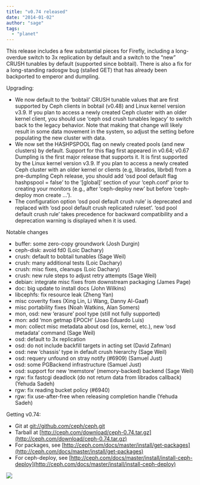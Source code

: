 ```yaml
---
title: "v0.74 released"
date: "2014-01-02"
author: "sage"
tags: 
  - "planet"
---
```


This release includes a few substantial pieces for Firefly, including a long-overdue switch to 3x replication by default and a switch to the “new” CRUSH tunables by default (supported since bobtail). There is also a fix for a long-standing radosgw bug (stalled GET) that has already been backported to emperor and dumpling.

Upgrading:

- We now default to the ‘bobtail’ CRUSH tunable values that are first supported by Ceph clients in bobtail (v0.48) and Linux kernel version v3.9. If you plan to access a newly created Ceph cluster with an older kernel client, you should use ‘ceph osd crush tunables legacy’ to switch back to the legacy behavior. Note that making that change will likely result in some data movement in the system, so adjust the setting before populating the new cluster with data.
- We now set the HASHPSPOOL flag on newly created pools (and new clusters) by default. Support for this flag first appeared in v0.64; v0.67 Dumpling is the first major release that supports it. It is first supported by the Linux kernel version v3.9. If you plan to access a newly created Ceph cluster with an older kernel or clients (e.g, librados, librbd) from a pre-dumpling Ceph release, you should add ‘osd pool default flag hashpspool = false’ to the ‘\[global\]’ section of your ‘ceph.conf’ prior to creating your monitors (e.g., after ‘ceph-deploy new’ but before ‘ceph-deploy mon create …’).
- The configuration option ‘osd pool default crush rule’ is deprecated and replaced with ‘osd pool default crush replicated ruleset’. ‘osd pool default crush rule’ takes precedence for backward compatibility and a deprecation warning is displayed when it is used.

Notable changes

- buffer: some zero-copy groundwork (Josh Durgin)
- ceph-disk: avoid fd0 (Loic Dachary)
- crush: default to bobtail tunables (Sage Weil)
- crush: many additional tests (Loic Dachary)
- crush: misc fixes, cleanups (Loic Dachary)
- crush: new rule steps to adjust retry attempts (Sage Weil)
- debian: integrate misc fixes from downstream packaging (James Page)
- doc: big update to install docs (John Wilkins)
- libcephfs: fix resource leak (Zheng Yan)
- misc coverity fixes (Xing Lin, Li Wang, Danny Al-Gaaf)
- misc portability fixes (Noah Watkins, Alan Somers)
- mon, osd: new ‘erasure’ pool type (still not fully supported)
- mon: add ‘mon getmap EPOCH’ (Joao Eduardo Luis)
- mon: collect misc metadata about osd (os, kernel, etc.), new ‘osd metadata’ command (Sage Weil)
- osd: default to 3x replication
- osd: do not include backfill targets in acting set (David Zafman)
- osd: new ‘chassis’ type in default crush hierarchy (Sage Weil)
- osd: requery unfound on stray notify (#6909) (Samuel Just)
- osd: some PGBackend infrastructure (Samuel Just)
- osd: support for new ‘memstore’ (memory-backed) backend (Sage Weil)
- rgw: fix fastcgi deadlock (do not return data from librados callback) (Yehuda Sadeh)
- rgw: fix reading bucket policy (#6940)
- rgw: fix use-after-free when releasing completion handle (Yehuda Sadeh)

Getting v0.74:

- Git at [git://github.com/ceph/ceph.git](http://github.com/ceph/ceph)
- Tarball at [http://ceph.com/download/ceph-0.74.tar.gz](http://ceph.com/download/ceph-0.74.tar.gz)
- For packages, see [http://ceph.com/docs/master/install/get-packages](http://ceph.com/docs/master/install/get-packages)
- For ceph-deploy, see [http://ceph.com/docs/master/install/install-ceph-deploy](http://ceph.com/docs/master/install/install-ceph-deploy)

![](http://track.hubspot.com/__ptq.gif?a=268973&k=14&bu=http://ceph.com&r=http://ceph.com/releases/v0-74-released/&bvt=rss&p=wordpress)
